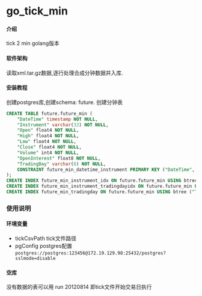 # go_tick_min

#### 介绍
tick 2 min golang版本

#### 软件架构
读取xml.tar.gz数据,逐行处理合成分钟数据并入库.


#### 安装教程
创建postgres库,创建schema: future.
创建分钟表
```sql
CREATE TABLE future.future_min (
	"DateTime" timestamp NOT NULL,
	"Instrument" varchar(32) NOT NULL,
	"Open" float4 NOT NULL,
	"High" float4 NOT NULL,
	"Low" float4 NOT NULL,
	"Close" float4 NOT NULL,
	"Volume" int4 NOT NULL,
	"OpenInterest" float8 NOT NULL,
	"TradingDay" varchar(8) NOT NULL,
	CONSTRAINT future_min_datetime_instrument PRIMARY KEY ("DateTime", "Instrument")
);
CREATE INDEX future_min_instrument_idx ON future.future_min USING btree ("Instrument");
CREATE INDEX future_min_instrument_tradingdayidx ON future.future_min USING btree ("Instrument", "TradingDay");
CREATE INDEX future_min_tradingday ON future.future_min USING btree ("TradingDay");
```

### 使用说明
#### 环境变量
* tickCsvPath tick文件路径
* pgConfig postgres配置
  `postgres://postgres:123456@172.19.129.98:25432/postgres?sslmode=disable`
#### 空库
没有数据的表可以用 run 20120814 即tick文件开始交易日执行